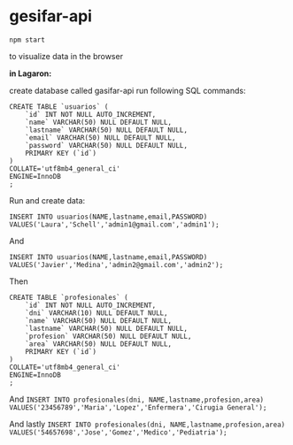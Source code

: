 # gesifar-api

`npm start `

to visualize data in the browser

**in Lagaron:**

create database called gasifar-api
run following SQL commands:
```
CREATE TABLE `usuarios` (
	`id` INT NOT NULL AUTO_INCREMENT,
	`name` VARCHAR(50) NULL DEFAULT NULL,
	`lastname` VARCHAR(50) NULL DEFAULT NULL,
	`email` VARCHAR(50) NULL DEFAULT NULL,
	`password` VARCHAR(50) NULL DEFAULT NULL,
	PRIMARY KEY (`id`)
)
COLLATE='utf8mb4_general_ci'
ENGINE=InnoDB
;
```

Run and create data:
```
INSERT INTO usuarios(NAME,lastname,email,PASSWORD) VALUES('Laura','Schell','admin1@gmail.com','admin1');
```
And
```
INSERT INTO usuarios(NAME,lastname,email,PASSWORD) VALUES('Javier','Medina','admin2@gmail.com','admin2');
```

Then
```
CREATE TABLE `profesionales` (
	`id` INT NOT NULL AUTO_INCREMENT,
	`dni` VARCHAR(10) NULL DEFAULT NULL,
	`name` VARCHAR(50) NULL DEFAULT NULL,
	`lastname` VARCHAR(50) NULL DEFAULT NULL,
	`profesion` VARCHAR(50) NULL DEFAULT NULL,
	`area` VARCHAR(50) NULL DEFAULT NULL,
	PRIMARY KEY (`id`)
)
COLLATE='utf8mb4_general_ci'
ENGINE=InnoDB
;
```
And 
`INSERT INTO profesionales(dni, NAME,lastname,profesion,area) VALUES('23456789','Maria','Lopez','Enfermera','Cirugia General');`

And lastly
`INSERT INTO profesionales(dni, NAME,lastname,profesion,area) VALUES('54657698','Jose','Gomez','Medico','Pediatria');`

